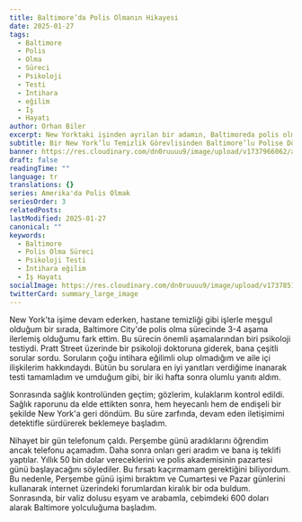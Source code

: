 ```yaml
---
title: Baltimore’da Polis Olmanın Hikayesi
date: 2025-01-27
tags:
  - Baltimore
  - Polis
  - Olma
  - Süreci
  - Psikoloji
  - Testi
  - İntihara
  - eğilim
  - İş
  - Hayatı
author: Orhan Biler
excerpt: New Yorktaki işinden ayrılan bir adamın, Baltimoreda polis olma sürecini anlatan ilgi çekici bir hikaye. Kendini öldürme, ilişkiler ve psikoloji testleri ile dolu bu yolculuk, sonunda başarıya ulaşıyor.
subtitle: Bir New York’lu Temizlik Görevlisinden Baltimore’lu Polise Dönüşüm
banner: https://res.cloudinary.com/dn0ruuuu9/image/upload/v1737966062/academy-akademi-police-polis-baltimore_city-training-egitim_dtbo3x.jpg
draft: false
readingTime: ""
language: tr
translations: {}
series: Amerika'da Polis Olmak
seriesOrder: 3
relatedPosts: 
lastModified: 2025-01-27
canonical: ""
keywords:
  - Baltimore
  - Polis Olma Süreci
  - Psikoloji Testi
  - İntihara eğilim
  - İş Hayatı
socialImage: https://res.cloudinary.com/dn0ruuuu9/image/upload/v1737851295/polis-police-egitim-training-oceancity-sahil-20240125_bhui8m.jpg
twitterCard: summary_large_image
---
```


New York'ta işime devam ederken, hastane temizliği gibi işlerle meşgul olduğum bir sırada, Baltimore City'de polis olma sürecinde 3-4 aşama ilerlemiş olduğumu fark ettim. Bu sürecin önemli aşamalarından biri psikoloji testiydi. Pratt Street üzerinde bir psikoloji doktoruna giderek, bana çeşitli sorular sordu. Soruların çoğu intihara eğilimli olup olmadığım ve aile içi ilişkilerim hakkındaydı. Bütün bu sorulara en iyi yanıtları verdiğime inanarak testi tamamladım ve umduğum gibi, bir iki hafta sonra olumlu yanıtı aldım. 


Sonrasında sağlık kontrolünden geçtim; gözlerim, kulaklarım kontrol edildi. Sağlık raporunu da elde ettikten sonra, hem heyecanlı hem de endişeli bir şekilde New York'a geri döndüm. Bu süre zarfında, devam eden iletişimimi detektifle sürdürerek beklemeye başladım. 

Nihayet bir gün telefonum çaldı. Perşembe günü aradıklarını öğrendim ancak telefonu açamadım. Daha sonra onları geri aradım ve bana iş teklifi yaptılar. Yıllık 50 bin dolar vereceklerini ve polis akademisinin pazartesi günü başlayacağını söylediler. Bu fırsatı kaçırmamam gerektiğini biliyordum. Bu nedenle, Perşembe günü işimi bıraktım ve Cumartesi ve Pazar günlerini kullanarak internet üzerindeki forumlardan kiralık bir oda buldum. Sonrasında, bir valiz dolusu eşyam ve arabamla, cebimdeki 600 doları alarak Baltimore yolculuğuma başladım.